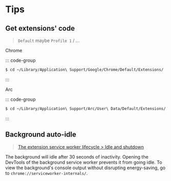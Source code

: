 # Tips

## Get extensions' code

> `Default` maybe `Profile 1` / ...

Chrome

::: code-group

```bash [macOS]
$ cd ~/Library/Application\ Support/Google/Chrome/Default/Extensions/
```

:::

Arc

::: code-group

```bash [macOS]
$ cd ~/Library/Application\ Support/Arc/User\ Data/Default/Extensions/
```

:::

## Background auto-idle

> [The extension service worker lifecycle > Idle and shutdown](https://developer.chrome.com/docs/extensions/develop/concepts/service-workers/lifecycle#idle-shutdown)

The background will idle after 30 seconds of inactivity. Opening the DevTools of the background service worker prevents it from going idle. To view the background's console output without disrupting energy-saving, go to `chrome://serviceworker-internals/`.

